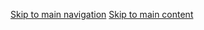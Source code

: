 [Skip to main navigation](https://www.cc.gatech.edu/degree-programs/phd-bioengineering#main-navigation) [Skip to main content](https://www.cc.gatech.edu/degree-programs/phd-bioengineering#main-content)